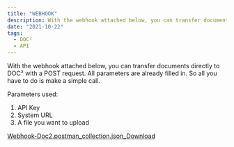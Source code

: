 ```yaml
---
title: "WEBHOOK"
description: With the webhook attached below, you can transfer documents directly to DOC² with a POST request by making a simple call.
date: "2021-10-22"
tags:
  - DOC²
  - API
---
```


With the webhook attached below, you can transfer documents directly to DOC² with a POST request. All parameters are already filled in. So all you have to do is make a simple call.

Parameters used:

1. API Key
2. System URL
3. A file you want to upload

[Webhook-Doc2.postman\_collection.json\_](https://docs.cloudintegration.eu/wp-content/uploads/2022/04/Webhook-Doc2.postman_collection.json_.zip)[Download](https://docs.cloudintegration.eu/wp-content/uploads/2022/04/Webhook-Doc2.postman_collection.json_.zip)
